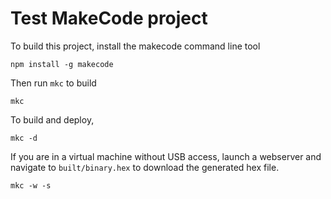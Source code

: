 
# Test MakeCode project

To build this project, install the makecode command line tool

```
npm install -g makecode
```

Then run `mkc` to build

```
mkc
```

To build and deploy,

```
mkc -d
```

If you are in a virtual machine without USB access, launch a webserver and navigate to `built/binary.hex` to download the generated hex file.

```
mkc -w -s
```
